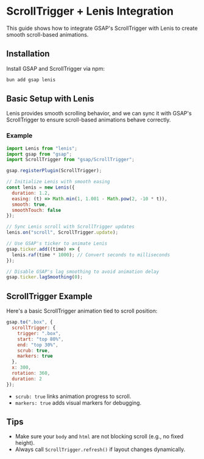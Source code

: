 # ScrollTrigger + Lenis Integration

This guide shows how to integrate GSAP's ScrollTrigger with Lenis to create 
smooth scroll-based animations.

## Installation

Install GSAP and ScrollTrigger via npm:

```bash
bun add gsap lenis
```

## Basic Setup with Lenis

Lenis provides smooth scrolling behavior, and we can sync it with GSAP's 
ScrollTrigger to ensure scroll-based animations behave correctly.

### Example

```js
import Lenis from "lenis";
import gsap from "gsap";
import ScrollTrigger from "gsap/ScrollTrigger";

gsap.registerPlugin(ScrollTrigger);

// Initialize Lenis with smooth easing
const lenis = new Lenis({
  duration: 1.2,
  easing: (t) => Math.min(1, 1.001 - Math.pow(2, -10 * t)),
  smooth: true,
  smoothTouch: false
});

// Sync Lenis scroll with ScrollTrigger updates
lenis.on("scroll", ScrollTrigger.update);

// Use GSAP's ticker to animate Lenis
gsap.ticker.add((time) => {
  lenis.raf(time * 1000); // Convert seconds to milliseconds
});

// Disable GSAP's lag smoothing to avoid animation delay
gsap.ticker.lagSmoothing(0);
```

## ScrollTrigger Example

Here's a basic ScrollTrigger animation tied to scroll position:

```js
gsap.to(".box", {
  scrollTrigger: {
    trigger: ".box",
    start: "top 80%",
    end: "top 30%",
    scrub: true,
    markers: true
  },
  x: 300,
  rotation: 360,
  duration: 2
});
```

- `scrub: true` links animation progress to scroll.
- `markers: true` adds visual markers for debugging.

## Tips

- Make sure your `body` and `html` are not blocking scroll (e.g., no fixed height).
- Always call `ScrollTrigger.refresh()` if layout changes dynamically.
